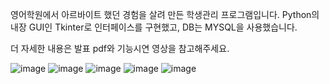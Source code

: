 영어학원에서 아르바이트 했던 경험을 살려 만든
학생관리 프로그램입니다.
Python의 내장 GUI인 Tkinter로 인터페이스를 구현했고,
DB는 MYSQL을 사용했습니다.

더 자세한 내용은 발표 pdf와 기능시연 영상을 참고해주세요.

![image](https://user-images.githubusercontent.com/84854577/152723957-e6ea50d0-6d0b-4d70-921c-b3d8a2779843.png)
![image](https://user-images.githubusercontent.com/84854577/152723971-b3e837a2-a84c-4659-9ddf-4c318af7ade5.png)
![image](https://user-images.githubusercontent.com/84854577/152723982-473c3832-bca7-4d5b-8dc5-7c21950be26c.png)
![image](https://user-images.githubusercontent.com/84854577/152724018-cc7d8198-9571-42b8-abd2-8997ecfcc644.png)
![image](https://user-images.githubusercontent.com/84854577/152724035-8f81ab7b-078b-4f0e-aea1-706290ddb58e.png)
